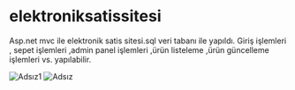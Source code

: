 # elektroniksatissitesi
Asp.net mvc ile elektronik satis sitesi.sql veri tabanı ile yapıldı.
Giriş işlemleri , sepet işlemleri ,admin panel işlemleri ,ürün listeleme ,ürün güncelleme işlemleri vs. yapılabilir.

![Adsız1](https://user-images.githubusercontent.com/61352669/175950162-fc1ec169-7bd5-4b2c-a3ff-5f9a321459ce.png)
![Adsız](https://user-images.githubusercontent.com/61352669/175950191-a2ac0b41-64f1-42a8-b61c-48adb38af3d8.png)
